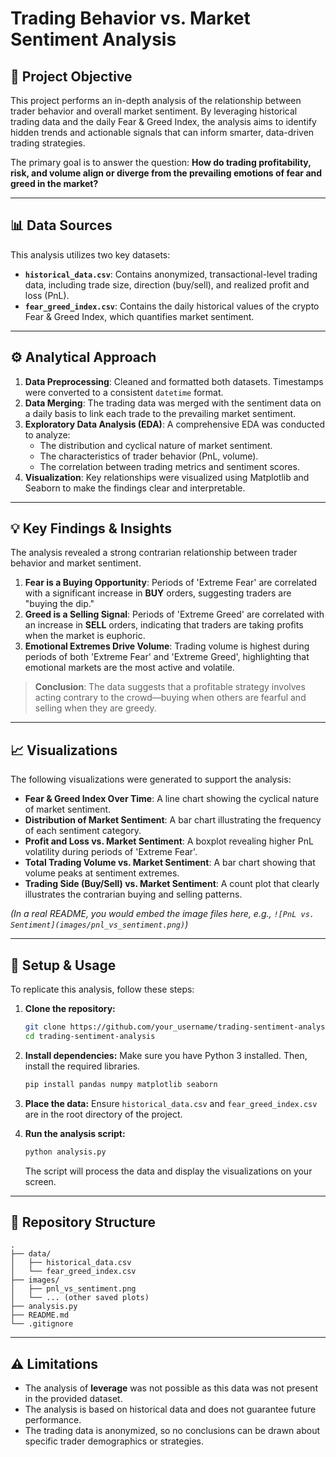 # Trading Behavior vs. Market Sentiment Analysis

## 📖 Project Objective

This project performs an in-depth analysis of the relationship between trader behavior and overall market sentiment. By leveraging historical trading data and the daily Fear & Greed Index, the analysis aims to identify hidden trends and actionable signals that can inform smarter, data-driven trading strategies.

The primary goal is to answer the question: **How do trading profitability, risk, and volume align or diverge from the prevailing emotions of fear and greed in the market?**

-----

## 📊 Data Sources

This analysis utilizes two key datasets:

  * **`historical_data.csv`**: Contains anonymized, transactional-level trading data, including trade size, direction (buy/sell), and realized profit and loss (PnL).
  * **`fear_greed_index.csv`**: Contains the daily historical values of the crypto Fear & Greed Index, which quantifies market sentiment.

-----

## ⚙️ Analytical Approach

1.  **Data Preprocessing**: Cleaned and formatted both datasets. Timestamps were converted to a consistent `datetime` format.
2.  **Data Merging**: The trading data was merged with the sentiment data on a daily basis to link each trade to the prevailing market sentiment.
3.  **Exploratory Data Analysis (EDA)**: A comprehensive EDA was conducted to analyze:
      * The distribution and cyclical nature of market sentiment.
      * The characteristics of trader behavior (PnL, volume).
      * The correlation between trading metrics and sentiment scores.
4.  **Visualization**: Key relationships were visualized using Matplotlib and Seaborn to make the findings clear and interpretable.

-----

## 💡 Key Findings & Insights

The analysis revealed a strong contrarian relationship between trader behavior and market sentiment.

1.  **Fear is a Buying Opportunity**: Periods of 'Extreme Fear' are correlated with a significant increase in **BUY** orders, suggesting traders are "buying the dip."
2.  **Greed is a Selling Signal**: Periods of 'Extreme Greed' are correlated with an increase in **SELL** orders, indicating that traders are taking profits when the market is euphoric.
3.  **Emotional Extremes Drive Volume**: Trading volume is highest during periods of both 'Extreme Fear' and 'Extreme Greed', highlighting that emotional markets are the most active and volatile.

> **Conclusion**: The data suggests that a profitable strategy involves acting contrary to the crowd—buying when others are fearful and selling when they are greedy.

-----

## 📈 Visualizations

The following visualizations were generated to support the analysis:

  * **Fear & Greed Index Over Time**: A line chart showing the cyclical nature of market sentiment.
  * **Distribution of Market Sentiment**: A bar chart illustrating the frequency of each sentiment category.
  * **Profit and Loss vs. Market Sentiment**: A boxplot revealing higher PnL volatility during periods of 'Extreme Fear'.
  * **Total Trading Volume vs. Market Sentiment**: A bar chart showing that volume peaks at sentiment extremes.
  * **Trading Side (Buy/Sell) vs. Market Sentiment**: A count plot that clearly illustrates the contrarian buying and selling patterns.

*(In a real README, you would embed the image files here, e.g., `![PnL vs. Sentiment](images/pnl_vs_sentiment.png)`)*

-----

## 🚀 Setup & Usage

To replicate this analysis, follow these steps:

1.  **Clone the repository:**

    ```bash
    git clone https://github.com/your_username/trading-sentiment-analysis.git
    cd trading-sentiment-analysis
    ```

2.  **Install dependencies:**
    Make sure you have Python 3 installed. Then, install the required libraries.

    ```bash
    pip install pandas numpy matplotlib seaborn
    ```

3.  **Place the data:**
    Ensure `historical_data.csv` and `fear_greed_index.csv` are in the root directory of the project.

4.  **Run the analysis script:**

    ```bash
    python analysis.py
    ```

    The script will process the data and display the visualizations on your screen.

-----

## 📂 Repository Structure

```
.
├── data/
│   ├── historical_data.csv
│   └── fear_greed_index.csv
├── images/
│   ├── pnl_vs_sentiment.png
│   └── ... (other saved plots)
├── analysis.py
├── README.md
└── .gitignore
```

-----

## ⚠️ Limitations

  * The analysis of **leverage** was not possible as this data was not present in the provided dataset.
  * The analysis is based on historical data and does not guarantee future performance.
  * The trading data is anonymized, so no conclusions can be drawn about specific trader demographics or strategies.
